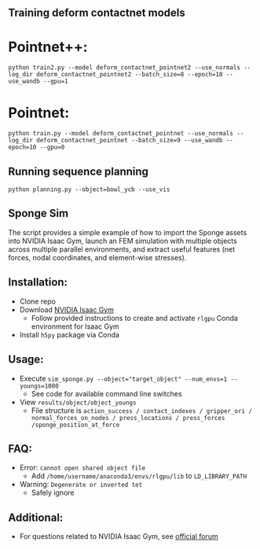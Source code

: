 ## Training deform contactnet models
# Pointnet++: 
`python train2.py --model deform_contactnet_pointnet2 --use_normals --log_dir deform_contactnet_pointnet2 --batch_size=8 --epoch=10 --use_wandb --gpu=1`
# Pointnet: 
`python train.py --model deform_contactnet_pointnet --use_normals --log_dir deform_contactnet_pointnet --batch_size=9 --use_wandb --epoch=10 --gpu=0` 

## Running sequence planning
`python planning.py --object=bowl_ycb --use_vis`

## Sponge Sim
The script provides a simple example of how to import the Sponge assets into NVIDIA Isaac Gym, launch an FEM simulation with multiple objects across multiple parallel environments, and extract useful features (net forces, nodal coordinates, and element-wise stresses).

## Installation:
- Clone repo
- Download [NVIDIA Isaac Gym](https://developer.nvidia.com/isaac-gym/download)
    - Follow provided instructions to create and activate `rlgpu` Conda environment for Isaac Gym
- Install `h5py` package via Conda

## Usage:
- Execute `sim_sponge.py --object="target_object" --num_envs=1 --youngs=1000`
    - See code for available command line switches
- View `results/object/object_youngs`
    - File structure is `action_success / contact_indexes / gripper_ori / normal_forces_on_nodes / press_locations / press_forces /sponge_position_at_force`

## FAQ:
- Error: `cannot open shared object file`
    - Add `/home/username/anaconda3/envs/rlgpu/lib` to `LD_LIBRARY_PATH`
- Warning: `Degenerate or inverted tet`
    - Safely ignore

## Additional:
- For questions related to NVIDIA Isaac Gym, see [official forum](https://forums.developer.nvidia.com/c/agx-autonomous-machines/isaac/isaac-gym/322)
